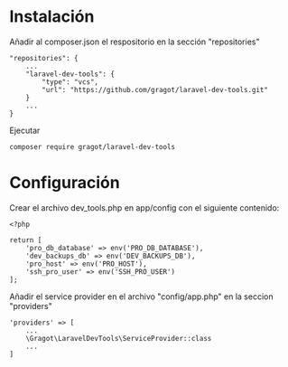 # Instalación

Añadir al composer.json el respositorio en la sección "repositories"

``` 
"repositories": {
    ...
    "laravel-dev-tools": {
        "type": "vcs",
        "url": "https://github.com/gragot/laravel-dev-tools.git"
    }
    ...
}
```

Ejecutar

```
composer require gragot/laravel-dev-tools
```

# Configuración

Crear el archivo dev_tools.php en app/config con el siguiente contenido:

```
<?php

return [
    'pro_db_database' => env('PRO_DB_DATABASE'),
    'dev_backups_db' => env('DEV_BACKUPS_DB'),
    'pro_host' => env('PRO_HOST'),
    'ssh_pro_user' => env('SSH_PRO_USER')
];

```

Añadir el service provider en el archivo "config/app.php" en la seccion "providers"

```
'providers' => [
    ...
    \Gragot\LaravelDevTools\ServiceProvider::class
    ...
]
```